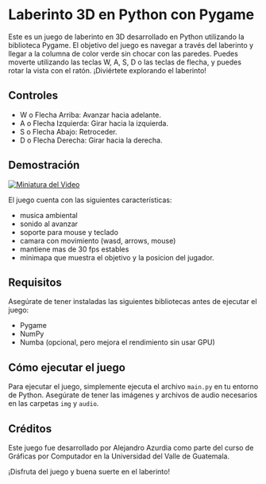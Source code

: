 # Laberinto 3D en Python con Pygame

Este es un juego de laberinto en 3D desarrollado en Python utilizando la biblioteca Pygame. El objetivo del juego es navegar a través del laberinto y llegar a la columna de color verde sin chocar con las paredes. Puedes moverte utilizando las teclas W, A, S, D o las teclas de flecha, y puedes rotar la vista con el ratón. ¡Diviértete explorando el laberinto!

## Controles

- W o Flecha Arriba: Avanzar hacia adelante.
- A o Flecha Izquierda: Girar hacia la izquierda.
- S o Flecha Abajo: Retroceder.
- D o Flecha Derecha: Girar hacia la derecha.

## Demostración

[![Miniatura del Video](https://img.youtube.com/vi/TeX6YEMdUYk/0.jpg)](https://youtu.be/TeX6YEMdUYk)

El juego cuenta con las siguientes características:

- musica ambiental
- sonido al avanzar
- soporte para mouse y teclado
- camara con movimiento (wasd, arrows, mouse)
- mantiene mas de 30 fps estables
- minimapa que muestra el objetivo y la posicion del jugador. 



## Requisitos

Asegúrate de tener instaladas las siguientes bibliotecas antes de ejecutar el juego:

- Pygame
- NumPy
- Numba (opcional, pero mejora el rendimiento sin usar GPU)

## Cómo ejecutar el juego

Para ejecutar el juego, simplemente ejecuta el archivo `main.py` en tu entorno de Python. Asegúrate de tener las imágenes y archivos de audio necesarios en las carpetas `img` y `audio`.

## Créditos

Este juego fue desarrollado por Alejandro Azurdia como parte del curso de Gráficas por Computador en la Universidad del Valle de Guatemala. 

¡Disfruta del juego y buena suerte en el laberinto!
